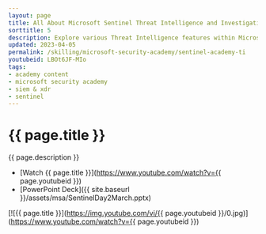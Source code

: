 ```yaml
---
layout: page
title: All About Microsoft Sentinel Threat Intelligence and Investigation
sorttitle: 5
description: Explore various Threat Intelligence features within Microsoft Sentinel and learn about Sentinel’s advanced multistage attack detection with Fusion, which is a powerful correlation engine. Lastly, the session analyzes basic incident investigations, including investigations across workspaces for MSSPs scenarios.
updated: 2023-04-05
permalink: /skilling/microsoft-security-academy/sentinel-academy-ti
youtubeid: LBOt6JF-MIo
tags: 
- academy content
- microsoft security academy
- siem & xdr
- sentinel
---
```


# {{ page.title }}

{{ page.description }}

* [Watch {{ page.title }}](https://www.youtube.com/watch?v={{ page.youtubeid }})
* [PowerPoint Deck]({{ site.baseurl }}/assets/msa/SentinelDay2March.pptx)

[![{{ page.title }}](https://img.youtube.com/vi/{{ page.youtubeid }}/0.jpg)](https://www.youtube.com/watch?v={{ page.youtubeid }})